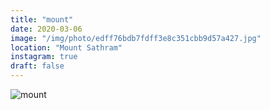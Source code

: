 ```yaml
---
title: "mount"
date: 2020-03-06
image: "/img/photo/edff76bdb7fdff3e8c351cbb9d57a427.jpg"
location: "Mount Sathram"
instagram: true
draft: false
---
```


![mount](/img/photo/edff76bdb7fdff3e8c351cbb9d57a427.jpg)
